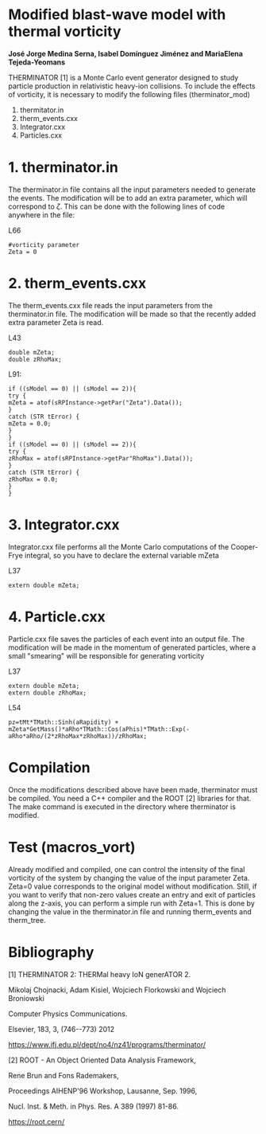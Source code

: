 # Modified blast-wave model with thermal vorticity

$\textbf{José Jorge Medina Serna, Isabel Domínguez Jiménez  and MariaElena Tejeda-Yeomans}$
  
THERMINATOR [1] is a Monte Carlo event generator designed to study particle production in relativistic heavy-ion collisions. To include the effects of vorticity, it is necessary to modify the following files (therminator_mod)

1. thermitator.in
2. therm_events.cxx
3. Integrator.cxx
4. Particles.cxx


# 1. therminator.in

The therminator.in file contains all the input parameters needed to generate the events. The modification will be to add an extra parameter, which will correspond to $\zeta$. This can be done with the following lines of code anywhere in the file:

L66 
```
#vorticity parameter
Zeta = 0
```

# 2. therm_events.cxx

The therm_events.cxx file reads the input parameters from the therminator.in file. The modification will be made so that the recently added extra parameter Zeta is read. 

L43 
```
double mZeta;
double zRhoMax;
```
L91:
```
if ((sModel == 0) || (sModel == 2)){
try {
mZeta = atof(sRPInstance->getPar("Zeta").Data());
}
catch (STR tError) {
mZeta = 0.0;
}
}
if ((sModel == 0) || (sModel == 2)){
try {
zRhoMax = atof(sRPInstance->getPar"RhoMax").Data());
}
catch (STR tError) {
zRhoMax = 0.0;
}
}
```
# 3. Integrator.cxx

Integrator.cxx file performs all the Monte Carlo computations of the Cooper-Frye integral, so you have to declare the external variable mZeta

L37 
```
extern double mZeta;
```

# 4. Particle.cxx

Particle.cxx file saves the particles of each event into an output file. The modification will be made in the momentum of generated particles, where a small "smearing" will be responsible for generating vorticity 


L37 
```
extern double mZeta;
extern double zRhoMax;
```

L54 
```
pz=tMt*TMath::Sinh(aRapidity) + mZeta*GetMass()*aRho*TMath::Cos(aPhis)*TMath::Exp(-aRho*aRho/(2*zRhoMax*zRhoMax))/zRhoMax;
```

# Compilation
Once the modifications described above have been made, therminator must be compiled. You need a C++ compiler and the ROOT [2] libraries for that. The make command is executed in the directory where therminator is modified.

# Test (macros_vort)
Already modified and compiled, one can control the intensity of the final vorticity of the system by changing the value of the input parameter Zeta. Zeta=0 value corresponds to the original model without modification. Still, if you want to verify that non-zero values ​​create an entry and exit of particles along the z-axis, you can perform a simple run with Zeta=1. This is done by changing the value in the therminator.in file and running therm\_events and therm\_tree.

# Bibliography
[1] THERMINATOR 2: THERMal heavy IoN generATOR 2.

Mikolaj Chojnacki, Adam Kisiel, Wojciech Florkowski and Wojciech Broniowski

Computer Physics Communications.

Elsevier, 183, 3, (746--773) 2012

https://www.ifj.edu.pl/dept/no4/nz41/programs/therminator/

[2] ROOT - An Object Oriented Data Analysis Framework,

Rene Brun and Fons Rademakers, 

Proceedings AIHENP'96 Workshop, Lausanne, Sep. 1996,

Nucl. Inst. & Meth. in Phys. Res. A 389 (1997) 81-86.

https://root.cern/

